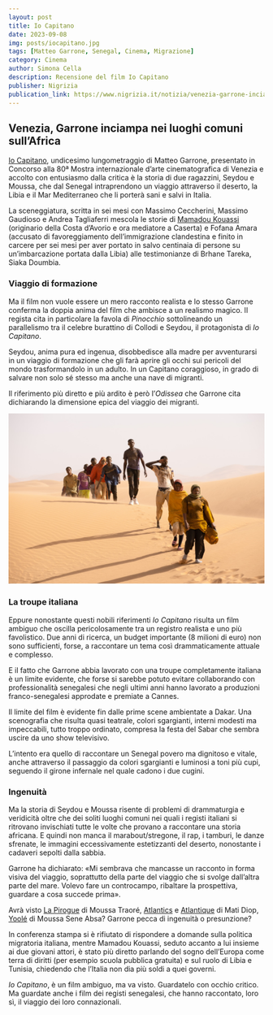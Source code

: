 ```yaml
---
layout: post
title: Io Capitano
date: 2023-09-08
img: posts/iocapitano.jpg
tags: [Matteo Garrone, Senegal, Cinema, Migrazione]
category: Cinema
author: Simona Cella
description: Recensione del film Io Capitano
publisher: Nigrizia
publication_link: https://www.nigrizia.it/notizia/venezia-garrone-inciampa-nei-luoghi-comuni-sullafrica
---
```


## Venezia, Garrone inciampa nei luoghi comuni sull’Africa
[Io Capitano](https://www.youtube.com/watch?v=idErmD0bA_M), undicesimo lungometraggio di Matteo Garrone, presentato in Concorso alla 80ª Mostra internazionale d’arte cinematografica di Venezia e accolto con entusiasmo dalla critica è la storia di due ragazzini, Seydou e Moussa, che dal Senegal intraprendono un viaggio attraverso il deserto, la Libia e il Mar Mediterraneo che li porterà sani e salvi in Italia.

La sceneggiatura, scritta in sei mesi con Massimo Ceccherini, Massimo Gaudioso e Andrea Tagliaferri mescola le storie di [Mamadou Kouassi](https://www.vanityfair.it/news/storie-news/2021/06/28/mamadou-centro-sociale-movimento-migranti-rifugiati-caserta) (originario della Costa d’Avorio e ora mediatore a Caserta) e Fofana Amara (accusato di favoreggiamento dell’immigrazione clandestina e finito in carcere per sei mesi per aver portato in salvo centinaia di persone su un’imbarcazione portata dalla Libia) alle testimonianze di Brhane Tareka, Siaka Doumbia.

### Viaggio di formazione

Ma il film non vuole essere un mero racconto realista e lo stesso Garrone conferma la doppia anima del film che ambisce a un realismo magico. Il regista cita in particolare la favola di _Pinocchio_ sottolineando un parallelismo tra il celebre burattino di Collodi e Seydou, il protagonista di _Io Capitano_.

Seydou, anima pura ed ingenua, disobbedisce alla madre per avventurarsi in un viaggio di formazione che gli farà aprire gli occhi sui pericoli del mondo trasformandolo in un adulto. In un Capitano coraggioso, in grado di salvare non solo sé stesso ma anche una nave di migranti.

Il riferimento più diretto e più ardito è però l’_Odissea_ che Garrone cita dichiarando la dimensione epica del viaggio dei migranti.

![Traversata del deserto](./assets/img/posts/iocapitano2.jpg)
### La troupe italiana

Eppure nonostante questi nobili riferimenti _Io Capitano_ risulta un film ambiguo che oscilla pericolosamente tra un registro realista e uno più favolistico. Due anni di ricerca, un budget importante (8 milioni di euro) non sono sufficienti, forse, a raccontare un tema così drammaticamente attuale e complesso.

E il fatto che Garrone abbia lavorato con una troupe completamente italiana è un limite evidente, che forse si sarebbe potuto evitare collaborando con professionalità senegalesi che negli ultimi anni hanno lavorato a produzioni franco-senegalesi approdate e premiate a Cannes.

Il limite del film è evidente fin dalle prime scene ambientate a Dakar. Una scenografia che risulta quasi teatrale, colori sgargianti, interni modesti ma impeccabili, tutto troppo ordinato, compresa la festa del Sabar che sembra uscire da uno show televisivo.

L’intento era quello di raccontare un Senegal povero ma dignitoso e vitale, anche attraverso il passaggio da colori sgargianti e luminosi a toni più cupi, seguendo il girone infernale nel quale cadono i due cugini.

### Ingenuità

Ma la storia di Seydou e Moussa risente di problemi di drammaturgia e veridicità oltre che dei soliti luoghi comuni nei quali i registi italiani si ritrovano invischiati tutte le volte che provano a raccontare una storia africana. E quindi non manca il marabout/stregone, il rap, i tamburi, le danze sfrenate, le immagini eccessivamente estetizzanti del deserto, nonostante i cadaveri sepolti dalla sabbia.

Garrone ha dichiarato: «Mi sembrava che mancasse un racconto in forma visiva del viaggio, soprattutto della parte del viaggio che si svolge dall’altra parte del mare. Volevo fare un controcampo, ribaltare la prospettiva, guardare a cosa succede prima».

Avrà visto [La Pirogue](https://www.youtube.com/watch?v=uJYyC6S7QnY) di Moussa Traoré, [Atlantics](https://mubi.com/it/films/atlantiques/trailer) e [Atlantique](https://www.youtube.com/watch?v=Atbk7kYwQ_k) di Mati Diop, [Yoolé](https://www.youtube.com/watch?v=FehKoqNG-zg) di Moussa Sene Absa? Garrone pecca di ingenuità o presunzione?

In conferenza stampa si è rifiutato di rispondere a domande sulla politica migratoria italiana, mentre Mamadou Kouassi, seduto accanto a lui insieme ai due giovani attori, è stato più diretto parlando del sogno dell’Europa come terra di diritti (per esempio scuola pubblica gratuita) e sul ruolo di Libia e Tunisia, chiedendo che l’Italia non dia più soldi a quei governi.

_Io Capitano_, è un film ambiguo, ma va visto. Guardatelo con occhio critico. Ma guardate anche i film dei registi senegalesi, che hanno raccontato, loro sì, il viaggio dei loro connazionali.

